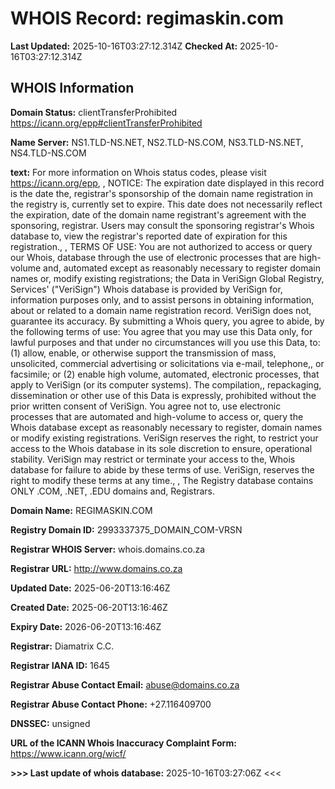 # WHOIS Record: regimaskin.com

**Last Updated:** 2025-10-16T03:27:12.314Z
**Checked At:** 2025-10-16T03:27:12.314Z

## WHOIS Information

**Domain Status:** clientTransferProhibited https://icann.org/epp#clientTransferProhibited

**Name Server:** NS1.TLD-NS.NET, NS2.TLD-NS.COM, NS3.TLD-NS.NET, NS4.TLD-NS.COM

**text:** For more information on Whois status codes, please visit https://icann.org/epp, , NOTICE: The expiration date displayed in this record is the date the, registrar's sponsorship of the domain name registration in the registry is, currently set to expire. This date does not necessarily reflect the expiration, date of the domain name registrant's agreement with the sponsoring, registrar.  Users may consult the sponsoring registrar's Whois database to, view the registrar's reported date of expiration for this registration., , TERMS OF USE: You are not authorized to access or query our Whois, database through the use of electronic processes that are high-volume and, automated except as reasonably necessary to register domain names or, modify existing registrations; the Data in VeriSign Global Registry, Services' ("VeriSign") Whois database is provided by VeriSign for, information purposes only, and to assist persons in obtaining information, about or related to a domain name registration record. VeriSign does not, guarantee its accuracy. By submitting a Whois query, you agree to abide, by the following terms of use: You agree that you may use this Data only, for lawful purposes and that under no circumstances will you use this Data, to: (1) allow, enable, or otherwise support the transmission of mass, unsolicited, commercial advertising or solicitations via e-mail, telephone,, or facsimile; or (2) enable high volume, automated, electronic processes, that apply to VeriSign (or its computer systems). The compilation,, repackaging, dissemination or other use of this Data is expressly, prohibited without the prior written consent of VeriSign. You agree not to, use electronic processes that are automated and high-volume to access or, query the Whois database except as reasonably necessary to register, domain names or modify existing registrations. VeriSign reserves the right, to restrict your access to the Whois database in its sole discretion to ensure, operational stability.  VeriSign may restrict or terminate your access to the, Whois database for failure to abide by these terms of use. VeriSign, reserves the right to modify these terms at any time., , The Registry database contains ONLY .COM, .NET, .EDU domains and, Registrars.

**Domain Name:** REGIMASKIN.COM

**Registry Domain ID:** 2993337375_DOMAIN_COM-VRSN

**Registrar WHOIS Server:** whois.domains.co.za

**Registrar URL:** http://www.domains.co.za

**Updated Date:** 2025-06-20T13:16:46Z

**Created Date:** 2025-06-20T13:16:46Z

**Expiry Date:** 2026-06-20T13:16:46Z

**Registrar:** Diamatrix C.C.

**Registrar IANA ID:** 1645

**Registrar Abuse Contact Email:** abuse@domains.co.za

**Registrar Abuse Contact Phone:** +27.116409700

**DNSSEC:** unsigned

**URL of the ICANN Whois Inaccuracy Complaint Form:** https://www.icann.org/wicf/

**>>> Last update of whois database:** 2025-10-16T03:27:06Z <<<

